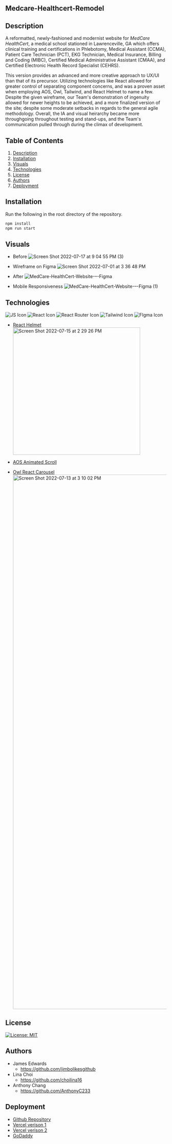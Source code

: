 ## Medcare-Healthcert-Remodel

## Description

A reformatted, newly-fashioned and modernist website for <i>MedCare HealthCert</i>, a medical school stationed in Lawrenceville, GA which offers clinical training and certifications in Phlebotomy, Medical Assistant (CCMA), Patient Care Technician (PCT), EKG Technician, Medical Insurance, Billing and Coding (MIBC), Certified Medical Administrative Assistant (CMAA), and Certified Electronic Health Record Specialist (CEHRS).

This version provides an advanced and more creative approach to UX/UI than that of its precursor. Utilizing technologies like React allowed for greater control of separating component concerns, and was a proven asset when employing AOS, Owl, Tailwind, and React Helmet to name a few. Despite the given wireframe, our Team's demonstration of ingenuity allowed for newer heights to be achieved, and a more finalized version of the site; despite some moderate setbacks in regards to the general agile methodology. Overall, the IA and visual heirarchy became more throughgoing throughout testing and stand-ups, and the Team's communication pulled through during the climax of development.

## Table of Contents

1. [Description](#description)
2. [Installation](#installation)
3. [Visuals](#visuals)
4. [Technologies](#technologies)
5. [License](#license)
6. [Authors](#authors)
7. [Deployment](#deployment)

## Installation

Run the following in the root directory of the repository.

```bash
npm install
npm run start
```

## Visuals

- Before
  ![Screen Shot 2022-07-17 at 9 04 55 PM (3)](https://user-images.githubusercontent.com/100983245/179432528-a530bc54-46dc-41ca-b5ce-05c47e9ea01a.png)

- Wireframe on Figma
  ![Screen Shot 2022-07-01 at 3 36 48 PM](https://user-images.githubusercontent.com/100983245/176958897-91542ff4-d9ba-4c70-a6b9-b1e96e4642b1.png)

- After
  ![MedCare-HealthCert-Website-–-Figma](https://user-images.githubusercontent.com/100983245/180624642-802daa5f-1107-493f-969b-35efc15f1d34.png)

- Mobile Responsiveness
  ![MedCare-HealthCert-Website-–-Figma (1)](https://user-images.githubusercontent.com/100983245/180624648-1826841b-0a99-41b5-8373-cb9f4b89167f.png)

## Technologies

![JS Icon](https://img.shields.io/badge/JavaScript-323330?style=for-the-badge&logo=javascript&logoColor=F7DF1E)
![React Icon](https://img.shields.io/badge/React-20232A?style=for-the-badge&logo=react&logoColor=61DAFB)
![React Router Icon](https://img.shields.io/badge/React_Router-CA4245?style=for-the-badge&logo=react-router&logoColor=white)
![Tailwind Icon](https://img.shields.io/badge/Tailwind_CSS-38B2AC?style=for-the-badge&logo=tailwind-css&logoColor=white)
![FIgma Icon](https://img.shields.io/badge/Figma-F24E1E?style=for-the-badge&logo=figma&logoColor=white)

- [React Helmet](https://www.npmjs.com/package/react-helmet)
  <img width="397" alt="Screen Shot 2022-07-15 at 2 29 26 PM" src="https://user-images.githubusercontent.com/100983245/179365062-055d4514-7752-40db-b52f-fa2280fd4ecc.png">

- [AOS Animated Scroll](https://michalsnik.github.io/aos/)

- [Owl React Carousel](https://www.npmjs.com/package/react-owl-carousel)
  <img width="1667" alt="Screen Shot 2022-07-13 at 3 10 02 PM" src="https://user-images.githubusercontent.com/100983245/178812753-41a4184e-4adf-4c00-95d0-436ea5649faf.png">

## License

[![License: MIT](https://img.shields.io/badge/License-MIT-yellow.svg)](https://opensource.org/licenses/MIT)

## Authors

- James Edwards
  - https://github.com/jimbolikesgithub
- Lina Choi
  - https://github.com/choilina16
- Anthony Chang
  - https://github.com/AnthonyC233

## Deployment

- [Github Repository](https://github.com/AnthonyC233/Medcare-Remodel)
- [Vercel verison 1](https://medcare-healthcert.vercel.app/)
- [Vercel verison 2](https://medcare-health-cert.vercel.app/)
- [GoDaddy]()
